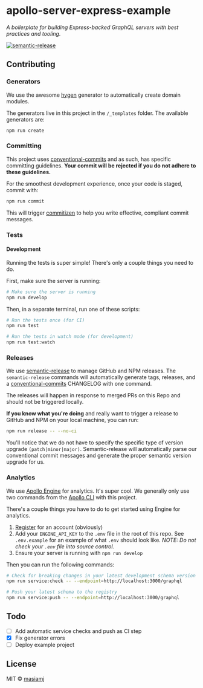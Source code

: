 # apollo-server-express-example

_A boilerplate for building Express-backed GraphQL servers with best practices and tooling._

[![semantic-release](https://img.shields.io/badge/%20%20%F0%9F%93%A6%F0%9F%9A%80-semantic--release-e10079.svg)](https://github.com/semantic-release/semantic-release)

## Contributing

### Generators

We use the awesome [hygen](http://www.hygen.io/) generator to automatically create domain modules.

The generators live in this project in the `/_templates` folder. The available generators are:

```bash
npm run create
```

### Committing

This project uses [conventional-commits](https://www.conventionalcommits.org/en/v1.0.0-beta.4/) and as such, has specific committing guidelines. **Your commit will be rejected if you do not adhere to these guidelines.**

For the smoothest development experience, once your code is staged, commit with:

```bash
npm run commit
```

This will trigger [commitizen](https://github.com/commitizen/cz-cli) to help you write effective, compliant commit messages.

### Tests

#### Development

Running the tests is super simple! There's only a couple things you need to do.

First, make sure the server is running:

```bash
# Make sure the server is running
npm run develop
```

Then, in a separate terminal, run one of these scripts:

```bash
# Run the tests once (for CI)
npm run test

# Run the tests in watch mode (for development)
npm run test:watch
```

### Releases

We use [semantic-release](https://github.com/semantic-release/semantic-release) to manage GitHub and NPM releases. The `semantic-release` commands will automatically generate tags, releases, and a [conventional-commits](https://www.conventionalcommits.org/en/v1.0.0-beta.4/) CHANGELOG with one command.

The releases will happen in response to merged PRs on this Repo and should not be triggered locally.

**If you know what you're doing** and really want to trigger a release to GitHub and NPM on your local machine, you can run:

```bash
npm run release -- --no-ci
```

You'll notice that we do not have to specify the specific type of version upgrade `(patch|minor|major)`. Semantic-release will automatically parse our conventional commit messages and generate the proper semantic version upgrade for us.

### Analytics

We use [Apollo Engine](https://www.apollographql.com/docs/references/apollo-engine/) for analytics. It's super cool. We generally only use two commands from the [Apollo CLI](https://www.npmjs.com/package/apollo) with this project.

There's a couple things you have to do to get started using Engine for analytics.

1. [Register](https://engine.apollographql.com) for an account (obviously)
2. Add your `ENGINE_API_KEY` to the `.env` file in the root of this repo. See `.env.example` for an example of what `.env` should look like. _NOTE: Do not check your `.env` file into source control._
3. Ensure your server is running with `npm run develop`

Then you can run the following commands:

```bash
# Check for breaking changes in your latest development schema version
npm run service:check -- --endpoint=http://localhost:3000/graphql

# Push your latest schema to the registry
npm run service:push -- --endpoint=http://localhost:3000/graphql
```

## Todo

- [ ] Add automatic service checks and push as CI step
- [x] Fix generator errors
- [ ] Deploy example project

## License

MIT © [masiamj](https://github.com/masiamj)
